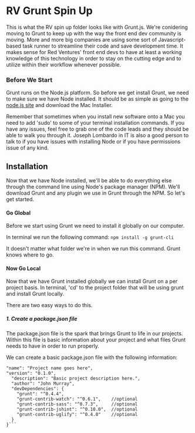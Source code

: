 # RV Grunt Spin Up

This is what the RV spin up folder looks like with Grunt.js. We're conidering moving to Grunt to keep up with the way the front end dev community is moving. More and more big companies are using some sort of Javascript-based task runner to streamline their code and save development time. It makes sense for Red Ventures' front end devs to have at least a working knowledge of this technology in order to stay on the cutting edge and to utilize within their workflow whenever possible.

### Before We Start

Grunt runs on the Node.js platform. So before we get install Grunt, we need to make sure we have Node installed. It should be as simple as going to the [node.js site](http://www.nodejs.org/download/) and download the Mac Installer.

Remember that sometimes when you install new software onto a Mac you need to add 'sudo' to some of your terminal installation commands. If you have any issues, feel free to grab one of the code leads and they should be able to walk you through it. Joseph Lombardo in IT is also a good person to talk to if you have issues with installing Node or if you have permissions issue of any kind.

## Installation

Now that we have Node installed, we'll be able to do everything else through the command line using Node's package manager (NPM). We'll download Grunt and any plugin we use in Grunt through the NPM. So let's get started.

#### Go Global

Before we start using Grunt we need to install it globally on our computer.

In terminal we run the following command:
```npm install -g grunt-cli```

It doesn't matter what folder we're in when we run this command. Grunt knows where to go.

#### Now Go Local

Now that we have Grunt installed globally we can install Grunt on a per project basis. In terminal, 'cd' to the project folder that will be using grunt and install Grunt locally.

There are two easy ways to do this.

##### 1. Create a package.json file

The package.json file is the spark that brings Grunt to life in our projects. Within this file is basic information about your project and what files Grunt needs to have in order to run properly.

We can create a basic package.json file with the following information:

```{
"name": "Project name goes here",
"version": "0.1.0",
  "description": "Basic project description here.",
  "author": "John Murray",
  "devDependencies": {
    "grunt": "^0.4.4",
    "grunt-contrib-watch": "^0.6.1",	//optional
    "grunt-contrib-sass": "^0.7.3",		//optional
    "grunt-contrib-jshint": "^0.10.0",	//optional
    "grunt-contrib-uglify": "^0.4.0"	//optional
  }
}```